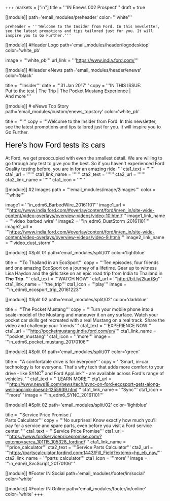 +++
markets = ["in"]
title = '''IN Enews 002 Prospect'''
draft = true

[[module]]
path='email_modules/preheader'
color='''white'''

	preheader = '''Welcome to the Insider from Ford. In this newsletter, see the latest promotions and tips tailored just for you. It will inspire you to Go Further.'''

[[module]] #Header Logo
path='email_modules/header/logodesktop'
color='white_pb'

  image = '''white_pb'''
  url_link = '''https://www.india.ford.com/'''

[[module]] #Header eNews
path='email_modules/header/enews'
color='black'

  title = '''Insider'''
  date = '''31 Jan 2017'''
  copy = '''IN THIS ISSUE:<br />Put to the test | The Trip | The Pocket Mustang Experience |<br />And more '''

[[module]] # eNews Top Story
path='email_modules/custom/enews_topstory'
color='white_pb'

  title = ''''''
  copy = '''Welcome to the Insider from Ford. In this newsletter, see the latest promotions and tips tailored just for you. It will inspire you to Go Further.<br /><br /><span style="color:#000001; font-size: 24px; font-family: 'Arial','Helvetica','Sans-Serif'; line-height: 30px; font-weight: normal; font-style: regular;">Here's how Ford tests its cars</span><br /><br />At Ford, we get preoccupied with even the smallest detail. We are willing to go through any test to give you the best. So if you haven't experienced Ford Quality testing before, you are in for an amazing ride. '''
  cta1_text = ''''''
  cta1_url = ''''''
  cta1_link_name = ''''''
  cta2_text = ''''''
  cta2_url = ''''''
  cta2_link_name = ''''''
  cta1_icon = ''''''

[[module]] #2 Images
path = '''email_modules/image/2images'''
color = '''white'''

image1 = '''in_edm6_BarbedWire_20161101'''
image1_url = '''https://www.india.ford.com/#overlay/content/ford/in/en_in/site-wide-content/video-overlays/overview-videos/video-10.html/'''
image1_link_name = '''video_barbed_wire'''
image2 = '''in_edm6_DustStorm_20161101'''
image2_url = '''https://www.india.ford.com/#overlay/content/ford/in/en_in/site-wide-content/video-overlays/overview-videos/video-9.html/'''
image2_link_name = '''video_dust_storm'''

[[module]] #Split 01
path='email_modules/split/01'
color='lightblue'

  title = '''To Thailand in an EcoSport'''
  copy = '''Ten episodes, four friends and one amazing EcoSport on a journey of a lifetime. Gear up to witness Lisa Haydon and the girls take on an epic road trip from India to Thailand in <span style="font-weight:bold">The Trip</span>. '''
  cta1_text = '''WATCH NOW'''
  cta1_url = '''http://bit.ly/2kartSg'''
  cta1_link_name = '''the_trip'''
  cta1_icon = '''play'''
  image = '''in_edm6_ecosport_trip_20161223'''
  
  [[module]] #Split 02
path='email_modules/split/02'
color='darkblue'

  title = '''The Pocket Mustang'''
  copy = '''Turn your mobile phone into a scale-model of the Mustang and maneuver it on any surface. Watch your pocket car skills get recreated with a real Mustang on a real track. Share the video and challenge your friends.'''
  cta1_text = '''EXPERIENCE NOW'''
  cta1_url = '''http://pocketmustang.india.ford.com/en/'''
  cta1_link_name = '''pocket_mustang'''
  cta1_icon = '''more'''
  image = '''in_edm6_pocket_mustang_20170106'''

[[module]] #Split 01
path='email_modules/split/01'
color='green'

  title = '''A comfortable drive is for everyone'''
  copy = '''Smart, in-car technology is for everyone. That's why tech that adds more comfort to your drive - like SYNC<sup>®</sup> and Ford AppLink&trade; - are available across Ford's range of vehicles. '''
  cta1_text = '''LEARN MORE'''
  cta1_url = '''http://www.news18.com/news/tech/sync-on-ford-ecosport-gets-along-well-applink-doesnt-1255939.html'''
  cta1_link_name = '''Sync'''
  cta1_icon = '''more'''
  image = '''in_edm6_SYNC_20161101'''

[[module]] #Split 02
path='email_modules/split/02'
color='lightblue'

  title = '''Service Price Promise / <br />Parts Calculator'''
  copy = '''No surprises! Know exactly how much you'll pay for a service and spare parts, even before you visit a Ford service center. '''
  cta1_text = '''Service Price Promise'''
  cta1_url = '''https://www.fordservicepricepromise.com/?extcmp=serca_101115_105328_fordind/'''
  cta1_link_name = '''price_calculator'''
  cta2_text = '''Service Parts Calculator'''
  cta2_url = '''https://partscalculator.fordind.com:1443/Fill_Field?extcmp=hp_eb_nav/'''
  cta2_link_name = '''parts_calculator'''
  cta1_icon = '''more'''
  image = '''in_edm6_SvcScript_20170106'''
    
[[module]] #Footer IN Social
path='email_modules/footer/in/social'
color='white'

[[module]] #Footer IN Online
path='email_modules/footer/in/online'
color='white'
+++